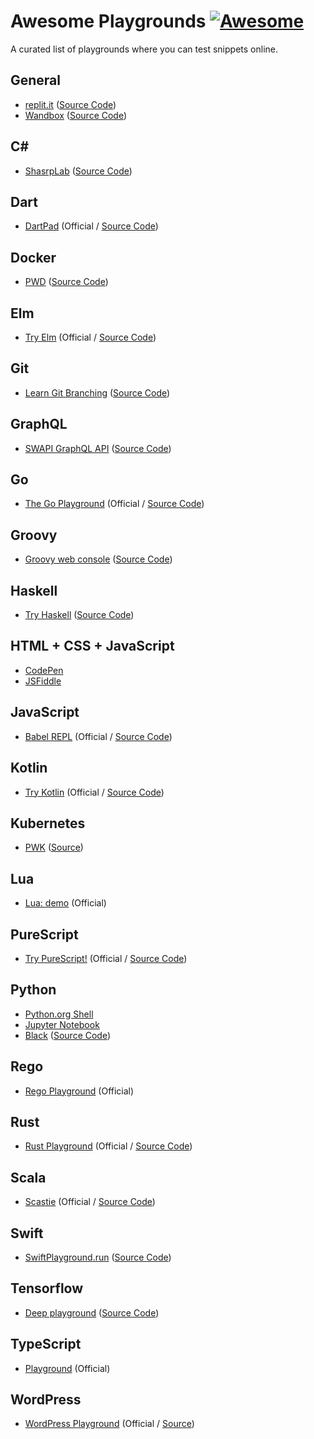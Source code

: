 # Awesome Playgrounds [![Awesome](https://awesome.re/badge-flat.svg)](https://awesome.re)
A curated list of playgrounds where you can test snippets online.

## General
- [replit.it](https://replit.com/) ([Source Code](https://github.com/replit/repl.it))
- [Wandbox](https://wandbox.org) ([Source Code](https://github.com/melpon/wandbox))

## C#
- [ShasrpLab](https://sharplab.io/) ([Source Code](https://github.com/ashmind/SharpLab))

## Dart
- [DartPad](https://dartpad.dartlang.org) (Official / [Source Code](https://github.com/dart-lang/dart-pad))

## Docker
- [PWD](https://labs.play-with-docker.com/) ([Source Code](https://github.com/play-with-docker/play-with-docker))

## Elm
- [Try Elm](http://elm-lang.org/try) (Official / [Source Code](https://github.com/elm-lang/elm-lang.org))

## Git
- [Learn Git Branching](https://learngitbranching.js.org/) ([Source Code](https://github.com/pcottle/learnGitBranching))

## GraphQL
- [SWAPI GraphQL API](https://graphql.org/swapi-graphql) ([Source Code](https://github.com/graphql/swapi-graphql))

## Go
- [The Go Playground](https://play.golang.org) (Official / [Source Code](https://go.googlesource.com/playground))

## Groovy
- [Groovy web console](https://groovyconsole.appspot.com) ([Source Code](https://github.com/glaforge/groovywebconsole))

## Haskell
- [Try Haskell](https://www.tryhaskell.org) ([Source Code](https://github.com/tryhaskell/tryhaskell))

## HTML + CSS + JavaScript
- [CodePen](https://codepen.io)
- [JSFiddle](https://jsfiddle.net)

## JavaScript
- [Babel REPL](https://babeljs.io/repl/) (Official / [Source Code](https://github.com/babel/website))

## Kotlin
- [Try Kotlin](https://try.kotlinlang.org/) (Official / [Source Code](https://github.com/JetBrains/kotlin-web-demo))

## Kubernetes
- [PWK](https://labs.play-with-k8s.com/) ([Source](https://github.com/play-with-docker/play-with-kubernetes.github.io))

## Lua
- [Lua: demo](https://www.lua.org/demo.html) (Official)

## PureScript
- [Try PureScript!](http://try.purescript.org/) (Official / [Source Code](https://github.com/purescript/trypurescript))

## Python
- [Python.org Shell](https://www.python.org/shell/)
- [Jupyter Notebook](https://jupyter.org/try)
- [Black](https://black.vercel.app/) ([Source Code](https://github.com/jpadilla/black-playground))

## Rego
- [Rego Playground](https://play.openpolicyagent.org/) (Official)

## Rust
- [Rust Playground](https://play.rust-lang.org) (Official / [Source Code](https://github.com/integer32llc/rust-playground))

## Scala
- [Scastie](https://scastie.scala-lang.org) (Official / [Source Code](https://github.com/scalacenter/scastie))

## Swift
- [SwiftPlayground.run](http://online.swiftplayground.run) ([Source Code](https://github.com/krzyzanowskim/OnlineSwiftPlayground))

## Tensorflow
- [Deep playground](http://playground.tensorflow.org/) ([Source Code](https://github.com/tensorflow/playground))

## TypeScript
- [Playground](https://www.typescriptlang.org/play/) (Official)

## WordPress
- [WordPress Playground](https://developer.wordpress.org/playground/) (Official / [Source](https://github.com/WordPress/wordpress-playground))
